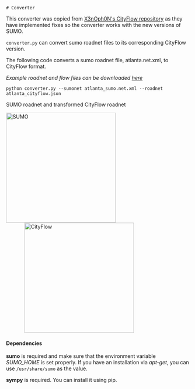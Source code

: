 	# Converter

This converter was copied from [X3nOph0N's CityFlow repository](https://github.com/X3nOph0N/CityFlow) as they have implemented fixes so the converter works with the new versions of SUMO.

`converter.py` can convert sumo roadnet files to its corresponding CityFlow version. 

The following code converts a sumo roadnet file, atlanta.net.xml, to CityFlow format.

*Example roadnet and flow files can be downloaded [here](https://github.com/cityflow-project/data/tree/master/tools/Converter/examples)*

```
python converter.py --sumonet atlanta_sumo.net.xml --roadnet atlanta_cityflow.json
```

SUMO roadnet and transformed CityFlow roadnet

<p float="left">
    <img src="https://github.com/cityflow-project/data/raw/master/tools/Converter/figures/sumo.png" alt="SUMO" height="300px"/>
    <img src="https://github.com/cityflow-project/data/raw/master/tools/Converter/figures/city_flow.png" alt="CityFlow" height="300px" style="margin-left:50px"/>
</p>



#### Dependencies

**sumo** is required and make sure that the environment variable *SUMO_HOME* is set properly. If you have an installation via *apt-get*, you can use `/usr/share/sumo` as the value.

**sympy** is required.  You can install it using pip.